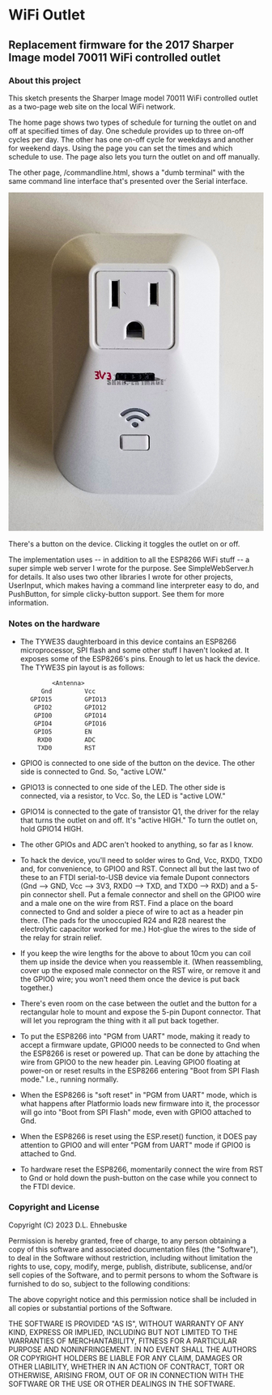 # WiFi Outlet

## Replacement firmware for the 2017 Sharper Image model 70011 WiFi controlled outlet

### About this project

This sketch presents the Sharper Image model 70011 WiFi controlled outlet as a two-page web site 
on the local WiFi network. 

The home page shows two types of schedule for turning the outlet on and off at specified times 
of day. One schedule provides up to three on-off cycles per day. The other has one on-off cycle 
for weekdays and another for weekend days. Using the page you can set the times and which 
schedule to use. The page also lets you turn the outlet on and off manually.

The other page, /commandline.html, shows a "dumb terminal" with the same command line 
interface that's presented over the Serial interface. 

![Photo of the device](./doc/TheOutlet.jpg "Hacked WiFi Outlet")

There's a button on the device. Clicking it toggles the outlet on or off.

The implementation uses -- in addition to all the ESP8266 WiFi stuff -- a super simple web 
server I wrote for the purpose. See SimpleWebServer.h for details. It also uses two other 
libraries I wrote for other projects, UserInput, which makes having a command line 
interpreter easy to do, and PushButton, for simple clicky-button support. See them for more 
information.

### Notes on the hardware

* The TYWE3S daughterboard in this device contains an ESP8266 microprocessor, SPI flash and 
  some other stuff I haven't looked at. It exposes some of the ESP8266's pins. Enough to
  let us hack the device. The TYWE3S pin layout is as follows:

```
            <Antenna>
         Gnd         Vcc
      GPIO15         GPIO13
       GPIO2         GPIO12
       GPIO0         GPIO14
       GPIO4         GPIO16
       GPIO5         EN
        RXD0         ADC
        TXD0         RST
```

* GPIO0 is connected to one side of the button on the device. The other side is connected to 
  Gnd. So, "active LOW."

* GPIO13 is connected to one side of the LED. The other side is connected, via a resistor, to 
  Vcc. So, the LED is "active LOW."

* GPIO14 is connected to the gate of transistor Q1, the driver for the relay that turns the 
  outlet on and off. It's "active HIGH." To turn the outlet on, hold GPIO14 HIGH.

* The other GPIOs and ADC aren't hooked to anything, so far as I know.

* To hack the device, you'll need to solder wires to Gnd, Vcc, RXD0, TXD0 and, for convenience, 
  to GPIO0 and RST. Connect all but the last two of these to an FTDI serial-to-USB device via 
  female Dupont connectors (Gnd --> GND, Vcc --> 3V3, RXD0 --> TXD, and TXD0 --> RXD) and a 
  5-pin connector shell. Put a female connector and shell on the GPIO0 wire and a male one on 
  the wire from RST. Find a place on the board connected to Gnd and solder a piece of wire to 
  act as a header pin there. (The pads for the unoccupied R24 and R28 nearest the electrolytic 
  capacitor worked for me.) Hot-glue the wires to the side of the relay for strain relief.

* If you keep the wire lengths for the above to about 10cm you can coil them up inside the 
  device when you reassemble it. (When reassembling, cover up the exposed male connector on the 
  RST wire, or remove it and the GPIO0 wire; you won't need them once the device is put back 
  together.)

* There's even room on the case between the outlet and the button for a rectangular hole to 
  mount and expose the 5-pin Dupont connector. That will let you reprogram the thing with it 
  all put back together.

* To put the ESP8266 into "PGM from UART" mode, making it ready to accept a firmware update, 
  GPIO00 needs to be connected to Gnd when the ESP8266 is reset or powered up. That can be 
  done by attaching the wire from GPIO0 to the new header pin. Leaving GPIO0 floating at 
  power-on or reset results in the ESP8266 entering "Boot from SPI Flash mode." I.e., running 
  normally. 

* When the ESP8266 is "soft reset" in "PGM from UART" mode, which is what happens after 
  Platformio loads new firmware into it, the processor will go into "Boot from SPI Flash" mode, 
  even with GPIO0 attached to Gnd. 

* When the ESP8266 is reset using the ESP.reset() function, it DOES pay attention to GPIO0 and 
  will enter "PGM from UART" mode if GPIO0 is attached to Gnd. 

* To hardware reset the ESP8266, momentarily connect the wire from RST to Gnd or hold down the 
  push-button on the case while you connect to the FTDI device. 

### Copyright and License

Copyright (C) 2023 D.L. Ehnebuske

Permission is hereby granted, free of charge, to any person obtaining a copy
of this software and associated documentation files (the "Software"), to deal
in the Software without restriction, including without limitation the rights
to use, copy, modify, merge, publish, distribute, sublicense, and/or sell
copies of the Software, and to permit persons to whom the Software is
furnished to do so, subject to the following conditions:

The above copyright notice and this permission notice shall be included in all
copies or substantial portions of the Software.

THE SOFTWARE IS PROVIDED "AS IS", WITHOUT WARRANTY OF ANY KIND, EXPRESS OR
IMPLIED, INCLUDING BUT NOT LIMITED TO THE WARRANTIES OF MERCHANTABILITY,
FITNESS FOR A PARTICULAR PURPOSE AND NONINFRINGEMENT. IN NO EVENT SHALL THE
AUTHORS OR COPYRIGHT HOLDERS BE LIABLE FOR ANY CLAIM, DAMAGES OR OTHER
LIABILITY, WHETHER IN AN ACTION OF CONTRACT, TORT OR OTHERWISE, ARISING FROM,
OUT OF OR IN CONNECTION WITH THE SOFTWARE OR THE USE OR OTHER DEALINGS IN THE
SOFTWARE. 
